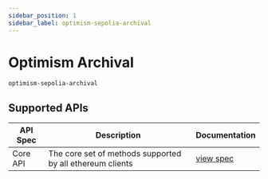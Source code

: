 ```yaml
---
sidebar_position: 1
sidebar_label: optimism-sepolia-archival
---
```


# Optimism Archival

`optimism-sepolia-archival`

## Supported APIs

| API Spec | Description                                               | Documentation                  |
| -------- | --------------------------------------------------------- | ------------------------------ |
| Core API | The core set of methods supported by all ethereum clients | [view spec](../specs/core-api) |
